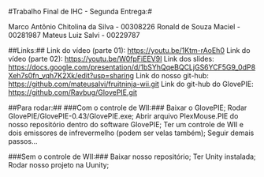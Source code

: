 #Trabalho Final de IHC - Segunda Entrega:#

Marco Antônio Chitolina da Silva - 00308226
Ronald de Souza Maciel - 00281987
Mateus Luiz Salvi - 00229787

##Links:##
Link do vídeo (parte 01): https://youtu.be/1Ktm-rAoEh0
Link do vídeo (parte 02): https://youtu.be/W0fpFiEEV9I
Link dos slides: https://docs.google.com/presentation/d/1bSYhQqeBQCLjGS6YCF5G9_0dP8Xeh7s0fn_vqh7K2Xk/edit?usp=sharing
Link do nosso git-hub: https://github.com/mateusalvi/fruitninja-wii.git
Link do git-hub do GlovePIE: https://github.com/Ravbug/GlovePIE.git

##Para rodar:## 
###Com o controle de WII:###
Baixar o GlovePIE;
Rodar GlovePIE/GlovePIE-0.43/GlovePIE.exe;
Abrir arquivo PlexMouse.PIE do nosso repositório dentro do software GlovePIE;
Ter um controle de WII e dois emissores de infrevermelho (podem ser velas também);
Seguir demais passos...

###Sem o controle de WII:###
Baixar nosso repositório;
Ter Unity instalada;
Rodar nosso projeto na Uunity;